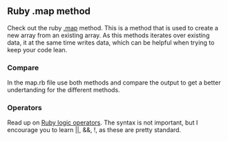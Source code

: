 ## Ruby .map method

Check out the ruby [.map](https://ruby-doc.org/core-2.4.1/Array.html#method-i-map) method.
This is a method that is used to create a new array from an existing array.
As this methods iterates over existing data, it at the same time writes data, which
can be helpful when trying to keep your code lean.

### Compare

In the map.rb file use both methods and compare the output to get a better undertanding for the
different methods.

### Operators

Read up on [Ruby logic operators](https://www.tutorialspoint.com/ruby/ruby_operators.htm).
The syntax is not important, but I encourage you to learn ||, &&, !, as these are pretty standard.
